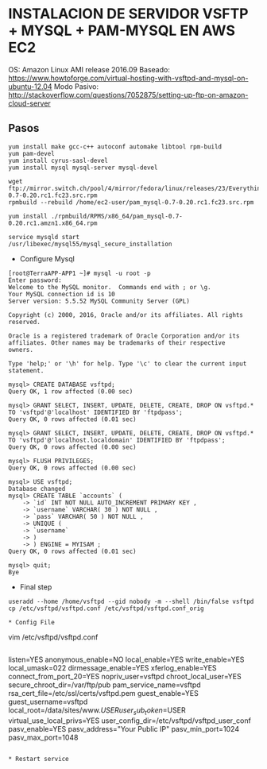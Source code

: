 # INSTALACION DE SERVIDOR VSFTP + MYSQL + PAM-MYSQL EN AWS EC2 

OS: Amazon Linux AMI release 2016.09
Baseado: https://www.howtoforge.com/virtual-hosting-with-vsftpd-and-mysql-on-ubuntu-12.04
Modo Pasivo: http://stackoverflow.com/questions/7052875/setting-up-ftp-on-amazon-cloud-server

## Pasos

```
yum install make gcc-c++ autoconf automake libtool rpm-build
yum pam-devel
yum install cyrus-sasl-devel
yum install mysql mysql-server mysql-devel
```

```
wget ftp://mirror.switch.ch/pool/4/mirror/fedora/linux/releases/23/Everything/source/SRPMS/p/pam_mysql-0.7-0.20.rc1.fc23.src.rpm
rpmbuild --rebuild /home/ec2-user/pam_mysql-0.7-0.20.rc1.fc23.src.rpm   
```

```
yum install ./rpmbuild/RPMS/x86_64/pam_mysql-0.7-0.20.rc1.amzn1.x86_64.rpm
```

```
service mysqld start
/usr/libexec/mysql55/mysql_secure_installation
```

* Configure Mysql

```
[root@TerraAPP-APP1 ~]# mysql -u root -p 
Enter password: 
Welcome to the MySQL monitor.  Commands end with ; or \g.
Your MySQL connection id is 10
Server version: 5.5.52 MySQL Community Server (GPL)

Copyright (c) 2000, 2016, Oracle and/or its affiliates. All rights reserved.

Oracle is a registered trademark of Oracle Corporation and/or its
affiliates. Other names may be trademarks of their respective
owners.

Type 'help;' or '\h' for help. Type '\c' to clear the current input statement.

mysql> CREATE DATABASE vsftpd;
Query OK, 1 row affected (0.00 sec)

mysql> GRANT SELECT, INSERT, UPDATE, DELETE, CREATE, DROP ON vsftpd.* TO 'vsftpd'@'localhost' IDENTIFIED BY 'ftpdpass';
Query OK, 0 rows affected (0.01 sec)

mysql> GRANT SELECT, INSERT, UPDATE, DELETE, CREATE, DROP ON vsftpd.* TO 'vsftpd'@'localhost.localdomain' IDENTIFIED BY 'ftpdpass';
Query OK, 0 rows affected (0.00 sec)

mysql> FLUSH PRIVILEGES;
Query OK, 0 rows affected (0.00 sec)

mysql> USE vsftpd;
Database changed
mysql> CREATE TABLE `accounts` (
    -> `id` INT NOT NULL AUTO_INCREMENT PRIMARY KEY ,
    -> `username` VARCHAR( 30 ) NOT NULL ,
    -> `pass` VARCHAR( 50 ) NOT NULL ,
    -> UNIQUE (
    -> `username`
    -> )
    -> ) ENGINE = MYISAM ;
Query OK, 0 rows affected (0.01 sec)

mysql> quit;
Bye
```

* Final step

```
useradd --home /home/vsftpd --gid nobody -m --shell /bin/false vsftpd 
cp /etc/vsftpd/vsftpd.conf /etc/vsftpd/vsftpd.conf_orig

* Config File

```
vim /etc/vsftpd/vsftpd.conf
``` 

```
listen=YES
anonymous_enable=NO
local_enable=YES
write_enable=YES
local_umask=022
dirmessage_enable=YES
xferlog_enable=YES
connect_from_port_20=YES
nopriv_user=vsftpd
chroot_local_user=YES
secure_chroot_dir=/var/ftp/pub
pam_service_name=vsftpd
rsa_cert_file=/etc/ssl/certs/vsftpd.pem
guest_enable=YES
guest_username=vsftpd
local_root=/data/sites/www.$USER
user_sub_token=$USER
virtual_use_local_privs=YES
user_config_dir=/etc/vsftpd/vsftpd_user_conf
pasv_enable=YES
pasv_address="Your Public IP"
pasv_min_port=1024
pasv_max_port=1048

```

* Restart service
